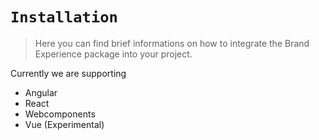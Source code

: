 # `Installation`

> Here you can find brief informations on how to integrate the Brand Experience package into your project.

Currently we are supporting
- Angular
- React
- Webcomponents
- Vue (Experimental)
